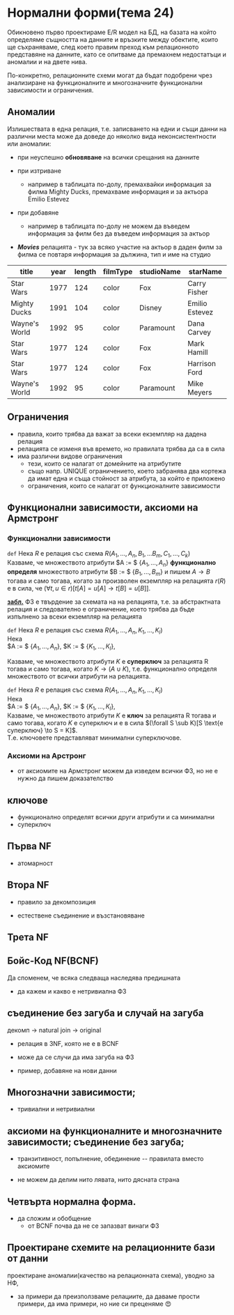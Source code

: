 # Нормални форми(тема 24)
Обикновено първо проектираме E/R модел на БД, на базата на който определяме същността на данните и връзките между обектите, които ще съхраняваме, след което правим преход към релационното представяне на данните, като се опитваме да премахнем недостатъци и аномалии и на двете нива.   

По-конкретно, релационните схеми могат да бъдат подобрени чрез анализиране на функционалните и многозначните функционални зависимости и ограничения.  


## Аномалии


Излишествата в една релация, т.е. записването на едни и същи данни на различни места може да доведе до няколко вида неконсистентности или аномалии:
* при неуспешно **обновяване** на всички срещания на данните
* при изтриване 
  * например в таблицата по-долу, премахвайки информация за филма Mighty Ducks, премахваме информация и за актьора Emilio Estevez
* при добавяне
  *  например в таблицата по-долу не можем да въведем информация за филм без да въведем информация за актьор

* ***Movies*** релацията - тук за всяко участие на актьор в даден филм за филма се повтаря информация за дължина, тип и име на студио

|title           |year |length|filmType|studioName|starName    |   
|----------------|-----|------|--------|----------|------------|
|Star Wars       |1977 |124   |color   |Fox       |Carry Fisher|
|Mighty Ducks    |1991 |104   |color   |Disney    |Emilio Estevez|
|Wayne's World   |1992 |95    |color   |Paramount |Dana Carvey|
|Star Wars       |1977 |124   |color   |Fox       |Mark Hamill|
|Star Wars       |1977 |124   |color   |Fox       |Harrison Ford|
|Wayne's World   |1992 |95    |color   |Paramount |Mike Meyers|




## Ограничения

* правила, които трябва да важат за всеки екземпляр на дадена релация
* релацията се изменя във времето, но правилата трябва да са в сила
* има различни видове ограничения
  * тези, които се налагат от домейните на атрибутите
  * също напр. UNIQUE ограничението, което забранява два кортежа да имат една и съща стойност за атрибута, за който е приложено 
  * ограничения, които се налагат от функционалните зависимости 


## Функционални зависимости, аксиоми на Армстронг
### Функционални зависимости 

```def``` Нека $R$ е релация със схема $R(A_1, ..., A_n, B_1, ... B_m, C_1, ..., C_k)$  
Казваме, че множеството атрибути $A := $ {$A_1, ..., A_n$} **функционално определя** множеството атрибути $B := $ {$B_1, ..., B_m$} и пишем $A \to B$ тогава и само тогава, когато за произволен екземпляр на релацията $r(R)$ е в сила, че ($\forall t, u \in r$)$[t[A] = u[A] \to t[B] = u[B]$]. 

<u>**забл.**</u> ФЗ е твърдение за схемата на на релацията, т.е. за абстрактната релация и следователно е ограничение, което трябва да бъде изпълнено за всеки екземпляр на релацията 


```def``` Нека $R$ е релация със схема $R(A_1, ..., A_n, K_1, ..., K_l)$  
Нека   
$A := $ {$A_1, ..., A_n$},
$K := $ {$K_1, ..., К_l$},   
   
Казваме, че множеството атрибути $K$ е **суперключ** за релацията R тогава и само тогава, когато $K \to (A \cup K)$, т.е. функционално определя множеството от всички атрибути на релацията.


```def``` Нека $R$ е релация със схема $R(A_1, ..., A_n, K_1, ..., K_l)$  
Нека   
$A := $ {$A_1, ..., A_n$},
$K := $ {$K_1, ..., К_l$},   
Казваме, че множеството атрибути $K$ е **ключ** за релацията R тогава и само тогава, когато $K$ е суперключ и е в сила $(\forall S \sub K)[S \text{е суперключ} \to S = K]$.   
T.e. ключовете представляват минимални суперключове. 

### Аксиоми на Арстронг

- от аксиомите на Армстронг можем да изведем всички ФЗ, но не е нужно да пишем доказателство


## ключове

- функционално определят всички други атрибути и са минимални
- суперключ

## Първа NF

- атомарност

## Втора NF

- правило за декомпозиция

- естествене съединение и възстановяване

## Трета NF

## Бойс-Код NF(BCNF)

Да споменем, че всяка следваща наследява предишната

- да кажем и какво е нетривиална ФЗ

## съединение без загуба и случай на загуба

декомп -> natural join -> original

- релация в 3NF, която не е в BCNF

* може да се случи да има загуба на ФЗ

* пример, добавяне на нови данни

## Многозначни зависимости;

- тривиални и нетривиални

## аксиоми на функционалните и многозначните зависимости; съединение без загуба;

- транзитивност, попълнение, обединение -- правилата вместо аксиомите

- не можем да делим нито лявата, нито дясната страна

## Четвърта нормална форма.

- да сложим и обобщение
  - от BCNF почва да не се запазват винаги ФЗ

## Проектиране схемите на релационните бази от данни

проектиране аномалии(качество на релационната схема), уводно за НФ,

- за примери да преизползваме релациите, да даваме прости примери, да има примери, но ние си преценяме 😍
